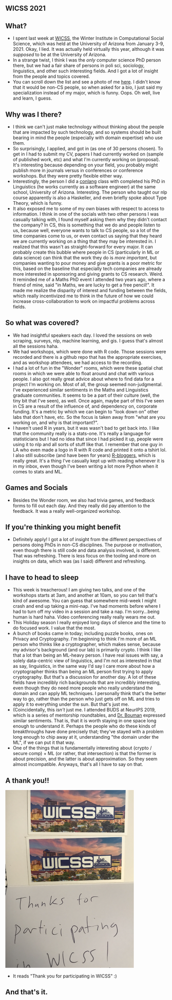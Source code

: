 ## WICSS 2021

## What?
- I spent last week at [WICSS](https://sicss.io/2020/tucson/), the Winter Institute in Computational Social Science, which was held at the University of Arizona from January 3-9, 2021.
  Okay, I lied. It was actually held virtually this year, although it was *supposed* to be at the University of Arizona.
- In a strange twist, I think I was the *only* computer science PhD person there, but we had a fair share of persons in poli sci, sociology, linguistics,
  and other such interesting fields. And I got a lot of insight from the people and topics covered.
- You can scroll down the list and see a photo of me [here](https://sicss.io/2020/tucson/people). I didn't know that it would be non-CS people, so 
  when asked for a bio, I just said my specialization instead of my major, which is funny. Oops. Oh well, live and learn, I guess.
  
## Why was I there?
- I think we can't just make technology without thinking about the people that are impacted by such technology, and so systems should be built 
  bearing in mind the people (especially with domain expertise) who use them.
- So surprisingly, I applied, and got in (as one of 30 persons chosen). To get in I had to submit my CV, papers I had currently worked on (sample of published work, etc) and what I'm currently working on (proposal). It's interesting
  because depending on your field, you probably might publish more in journals versus in conferences or conference workshops. But they were pretty
  flexible either way. 
- Interestingly, the person I did a [conlang](https://kammitama5.github.io/Saturday-December-12th/) class with completed his PhD in Linguistics (he 
  works currently as a software engineer) at the same school, University of Arizona. Interesting. The person who taught our nlp course apparently
  is also a Haskeller, and even briefly spoke about Type Theory, which is funny. 
- It also exposed me to some of my own biases with respect to access to information. I think in one of the socials with two other persons I was casually talking with, I found myself asking them why they didn't contact the company? In CS, this is something that we do and people listen to us,
  because well, everyone wants to talk to CS people, so a lot of the time companies come to us, or even contact us saying that they heard we are currently working on a thing that they may be interested in. I realized that this wasn't as straight-forward for every major. It can probably create 
  this bubble where people in CS (particularly in ML or data science) can think that the work they do is *more important*, but companies wanting to
  pour money and give grants is a poor metric for this, based on the baseline that especially tech companies are already more interested in sponsoring and giving grants to CS research. Weird. It reminded me of a Maths PhD event I attended two years ago, where a friend of mine, said
  "in Maths, we are lucky to get a free pencil!". It made me realize the disparity of interest and funding between the fields, which really incentivized me to think in the future of how we could increase cross-collaboration to work on impactful problems across fields.
  
## So what was covered?
- We had insightful speakers each day. I loved the sessions on web scraping, surveys, nlp, machine learning, and gis. I guess that's almost all
  the sessions haha.
- We had workshops, which were done with R code. Those sessions were recorded and there is a github repo that has the appropriate exercises, and
  as workshop attendees, we had access to the recording.
- I had a lot of fun in the "Wonder" rooms, which were these spatial chat rooms in which we were able to float around and chat with various people.
  I also got really great advice about where to find data for a project I'm working on. Most of all, the group seemed non-judgmental. I've experienced
  similar sentiments in the Maths and Linguistics graduate communities. It seems to be a part of their culture (well, the tiny bit that I've seen),
  as well. Once again, maybe part of this I've seen in CS are a result of the influence of, and dependency on, corporate funding. It's a metric by which we can begin to "look down on" other labs that don't have, etc. So the focus is taken away from "what are you working on, and why is that important?".
- I haven't used R in years, but it was wasn't bad to get back into. I like that the community really is a stats-one. It's really a language for
  statisticians but I had no idea that since I had picked it up, people were using it to nlp and all sorts of stuff like that. I remember that 
  one guy in LA who even made a logo in R with R code and printed it onto a tshirt lol. I also still subscribe (and have been for years) [R-bloggers](https://www.r-bloggers.com/),
  which is really great. It's a thing I've casually kept up with reading whenever it is in my inbox, even though I've been writing a lot more Python
  when it comes to stats and ML.


## Games and Socials
- Besides the Wonder room, we also had trivia games, and feedback forms to fill out each day. And they really did pay attention to the feedback.
  It was a really well-organized workshop. 

## If you're thinking you might benefit
- Definitely apply! I got a lot of insight from the different perspectives of persons doing PhDs in non-CS disciplines. The purpose or motivation,
  even though there is still code and data analysis involved, is different. That was refreshing. There is less focus on the tooling and more on 
  insights on data, which was (as I said) different and refreshing.
  
## I have to head to sleep
- This week is treacherous! I am giving two talks, and one of the workshops starts at 3am, and another at 10am, so you can tell that's kind of 
  awesome. You can guess that somewhere mid-week I might crash and end up taking a mini-nap. I've had moments before where I had to turn off my
  video in a session and take a nap. I'm sorry...being human is hard haha. Video conferencing really really wears me out.
- This Holiday season I really enjoyed long days of silence and the time to do focused work. I value that the most.
- A bunch of books came in today; including puzzle books, ones on Privacy and Cryptography. I'm beginning to think I'm more of an ML person
  who thinks like a cryptographer, which makes sense, because my advisor's background (and our lab) is primarily crypto. I think I like that 
  a lot than being an ML-heavy person. I have real issues with say, a solely data-centric view of linguistics, and I'm not as interested in that
  as say, linguistics, in the same way I'd say I care more about how a cryptographer thinks than being an ML person first trying to apply cryptography.
  But that's a discussion for another day. A lot of these fields have incredibly rich backgrounds that are incredibly interesting, even though they do need
  more people who really understand the domain and can apply ML techniques. I personally think that's the better way to go, rather than the person who just 
  gets off on ML and tries to apply it to everything under the sun. But that's just me.
- (Coincidentally, this *isn't* just me. I attended BUDS at NeurIPS 2019, which is a series of mentorship roundtables, and [Dr. Bouman](https://en.wikipedia.org/wiki/Katie_Bouman) expressed similar sentiments. That is, that it is worth staying in one space long enough to understand it.
  Perhaps the people who do these kinds of breakthroughs have done precisely that; they've stayed with a problem long enough to chip away at it, understanding 
  "the domain under the ML", if we can put it that way.
- One of the things that is fundamentally interesting about (crypto / secure comp) + ML (or rather, that intersection) is that the former is about precision,
  and the latter is about approximation. So they seem almost incompatible. Anyways, that's all I have to say on that.
  
## A thank you!!
<img src="/images/wicsspostcard.png" width="400">

- It reads "Thank you for participating in WICSS" :)

## And that's it.
  
